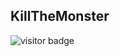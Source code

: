 ## KillTheMonster

![visitor badge](https://visitor-badge.glitch.me/badge?page_id=somePythonProgrammer.kill-the-monster)
